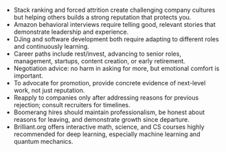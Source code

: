 - Stack ranking and forced attrition create challenging company cultures but helping others builds a strong reputation that protects you.
- Amazon behavioral interviews require telling good, relevant stories that demonstrate leadership and experience.
- DJing and software development both require adapting to different roles and continuously learning.
- Career paths include rest/invest, advancing to senior roles, management, startups, content creation, or early retirement.
- Negotiation advice: no harm in asking for more, but emotional comfort is important.
- To advocate for promotion, provide concrete evidence of next-level work, not just reputation.
- Reapply to companies only after addressing reasons for previous rejection; consult recruiters for timelines.
- Boomerang hires should maintain professionalism, be honest about reasons for leaving, and demonstrate growth since departure.
- Brilliant.org offers interactive math, science, and CS courses highly recommended for deep learning, especially machine learning and quantum mechanics.